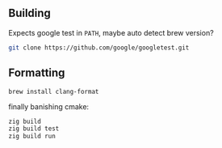 ## Building

Expects google test in  `PATH`, maybe auto detect brew version?
```zsh
git clone https://github.com/google/googletest.git  
```

## Formatting
```
brew install clang-format
```

finally banishing cmake:
```zsh
zig build
zig build test
zig build run
```
